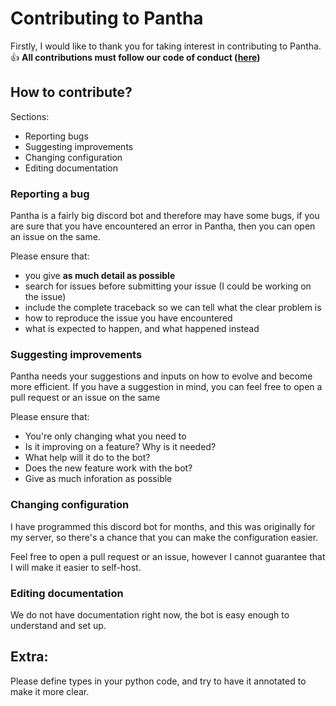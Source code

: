 # Contributing to Pantha

Firstly, I would like to thank you for taking interest in contributing to Pantha. 👍
**All contributions must follow our code of conduct ([here](https://github.com/nigamanthsrivatsan/Pantha))**

## How to contribute?
Sections:

* Reporting bugs
* Suggesting improvements 
* Changing configuration 
* Editing documentation 

### Reporting a bug

Pantha is a fairly big discord bot and therefore may have some bugs, if you are sure that you have encountered an error in Pantha, then you can open an issue on the same.

Please ensure that:

* you give **as much detail as possible**
* search for issues before submitting your issue (I could be working on the issue)
* include the complete traceback so we can tell what the clear problem is
* how to reproduce the issue you have encountered
* what is expected to happen, and what happened instead

### Suggesting improvements

Pantha needs your suggestions and inputs on how to evolve and become more efficient. If you have a suggestion in mind, you can feel free to open a pull request or an issue on the same 

Please ensure that:

* You're only changing what you need to
* Is it improving on a feature? Why is it needed?
* What help will it do to the bot?
* Does the new feature work with the bot? 
* Give as much inforation as possible

### Changing configuration

I have programmed this discord bot for months, and this was originally for my server, so there's a chance that you can make the configuration easier.

Feel free to open a pull request or an issue, however I cannot guarantee that I will make it easier to self-host. 

### Editing documentation

We do not have documentation right now, the bot is easy enough to understand and set up. 

## Extra:

Please define types in your python code, and try to have it annotated to make it more clear.
